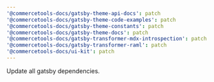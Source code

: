 ```yaml
---
'@commercetools-docs/gatsby-theme-api-docs': patch
'@commercetools-docs/gatsby-theme-code-examples': patch
'@commercetools-docs/gatsby-theme-constants': patch
'@commercetools-docs/gatsby-theme-docs': patch
'@commercetools-docs/gatsby-transformer-mdx-introspection': patch
'@commercetools-docs/gatsby-transformer-raml': patch
'@commercetools-docs/ui-kit': patch
---
```


Update all gatsby dependencies.
